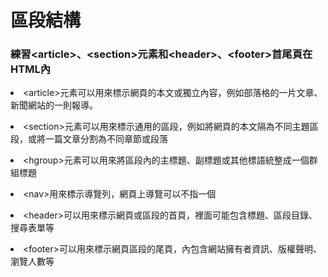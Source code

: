 <h1>區段結構</h1>
<h3>練習&lt;article>、&lt;section>元素和&lt;header>、&lt;footer>首尾頁在HTML內</h3>
<p><li>&lt;article>元素可以用來標示網頁的本文或獨立內容，例如部落格的一片文章、新聞網站的一則報導。</p>
<p><li>&lt;section>元素可以用來標示通用的區段，例如將網頁的本文隔為不同主題區段，或將一篇文章分割為不同章節或段落</p>
<p><li>&lt;hgroup>元素可以用來將區段內的主標題、副標題或其他標語統整成一個群組標題</p>
<p><li>&lt;nav>用來標示導覽列，網頁上導覽可以不指一個 </p>
<p><li>&lt;header>可以用來標示網頁或區段的首頁，裡面可能包含標題、區段目錄、搜尋表單等</p>
<p><li>&lt;footer>可以用來標示網頁區段的尾頁，內包含網站擁有者資訊、版權聲明、瀏覽人數等</p>
